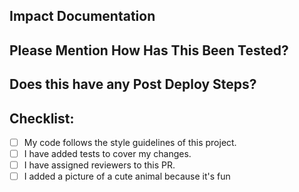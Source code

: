 ## Impact Documentation

<!--- List down Impact document points or Paste the impact document's link here -->

## Please Mention How Has This Been Tested?

<!--- Describe in detail about how you tested your changes. -->
<!--- Add Unit tests whenever its possible -->

## Does this have any Post Deploy Steps?

<!--- Include details of what **special** tasks has to be done, after deploying this PR. -->

## Checklist:

<!--- Go over all the following points, and put an `x` in all the boxes that apply. -->

- [ ] My code follows the style guidelines of this project.
- [ ] I have added tests to cover my changes.
- [ ] I have assigned reviewers to this PR.
- [ ] I added a picture of a cute animal because it's fun

<!--- Feel free to paste a picture of a cute animal here 😋️ -->